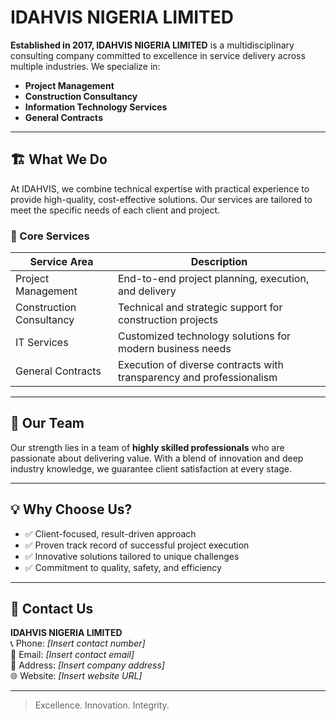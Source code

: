 # IDAHVIS NIGERIA LIMITED

**Established in 2017, IDAHVIS NIGERIA LIMITED** is a multidisciplinary consulting company committed to excellence in service delivery across multiple industries. We specialize in:

- **Project Management**
- **Construction Consultancy**
- **Information Technology Services**
- **General Contracts**

---

## 🏗️ What We Do

At IDAHVIS, we combine technical expertise with practical experience to provide high-quality, cost-effective solutions. Our services are tailored to meet the specific needs of each client and project.

### 🔧 Core Services

| Service Area            | Description                                                                 |
|-------------------------|-----------------------------------------------------------------------------|
| Project Management       | End-to-end project planning, execution, and delivery                       |
| Construction Consultancy | Technical and strategic support for construction projects                  |
| IT Services              | Customized technology solutions for modern business needs                  |
| General Contracts        | Execution of diverse contracts with transparency and professionalism        |

---

## 👷 Our Team

Our strength lies in a team of **highly skilled professionals** who are passionate about delivering value. With a blend of innovation and deep industry knowledge, we guarantee client satisfaction at every stage.

---

## 💡 Why Choose Us?

- ✅ Client-focused, result-driven approach  
- ✅ Proven track record of successful project execution  
- ✅ Innovative solutions tailored to unique challenges  
- ✅ Commitment to quality, safety, and efficiency  

---

## 📍 Contact Us

**IDAHVIS NIGERIA LIMITED**  
📞 Phone: *[Insert contact number]*  
📧 Email: *[Insert contact email]*  
📍 Address: *[Insert company address]*  
🌐 Website: *[Insert website URL]*

---

> Excellence. Innovation. Integrity.


